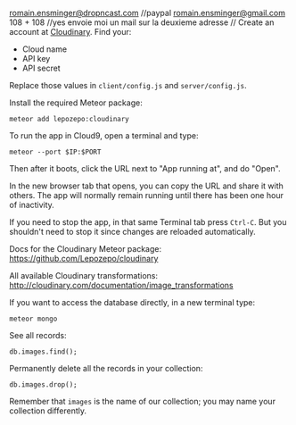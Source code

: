 romain.ensminger@dropncast.com //paypal
romain.ensminger@gmail.com
108 + 108 //yes envoie moi un mail sur la deuxieme adresse
//
Create an account at [Cloudinary](https://cloudinary.com). Find your:

* Cloud name
* API key
* API secret

Replace those values in `client/config.js` and `server/config.js`.

Install the required Meteor package:

    meteor add lepozepo:cloudinary

To run the app in Cloud9, open a terminal and type:
   
    meteor --port $IP:$PORT
    
Then after it boots, click the URL next to "App running at", and do "Open".

In the new browser tab that opens, you can copy the URL and share it with others.
The app will normally remain running until there has been one hour of inactivity.

If you need to stop the app, in that same Terminal tab press `Ctrl-C`.
But you shouldn't need to stop it since changes are reloaded automatically.

Docs for the Cloudinary Meteor package:  
https://github.com/Lepozepo/cloudinary

All available Cloudinary transformations:  
http://cloudinary.com/documentation/image_transformations

If you want to access the database directly, in a new terminal type:

    meteor mongo
    
See all records:

    db.images.find();
    
Permanently delete all the records in your collection:

    db.images.drop();
    
Remember that `images` is the name of our collection; you may name your collection
differently.
